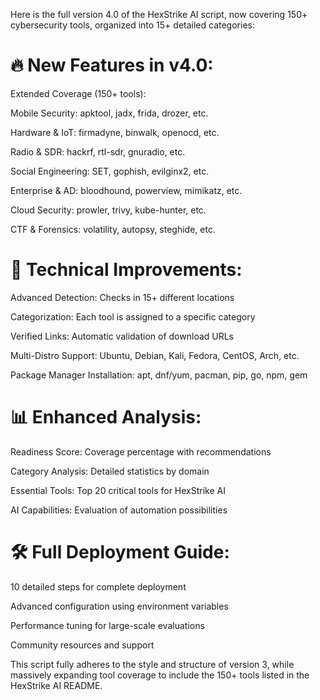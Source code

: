Here is the full version 4.0 of the HexStrike AI script, now covering 150+ cybersecurity tools, organized into 15+ detailed categories:

# 🔥 New Features in v4.0:

Extended Coverage (150+ tools):

Mobile Security: apktool, jadx, frida, drozer, etc.

Hardware & IoT: firmadyne, binwalk, openocd, etc.

Radio & SDR: hackrf, rtl-sdr, gnuradio, etc.

Social Engineering: SET, gophish, evilginx2, etc.

Enterprise & AD: bloodhound, powerview, mimikatz, etc.

Cloud Security: prowler, trivy, kube-hunter, etc.

CTF & Forensics: volatility, autopsy, steghide, etc.

 # 🚀 Technical Improvements:

Advanced Detection: Checks in 15+ different locations

Categorization: Each tool is assigned to a specific category

Verified Links: Automatic validation of download URLs

Multi-Distro Support: Ubuntu, Debian, Kali, Fedora, CentOS, Arch, etc.

Package Manager Installation: apt, dnf/yum, pacman, pip, go, npm, gem

# 📊  Enhanced Analysis:

Readiness Score: Coverage percentage with recommendations

Category Analysis: Detailed statistics by domain

Essential Tools: Top 20 critical tools for HexStrike AI

AI Capabilities: Evaluation of automation possibilities

 # 🛠️ Full Deployment Guide:

10 detailed steps for complete deployment

Advanced configuration using environment variables

Performance tuning for large-scale evaluations

Community resources and support

This script fully adheres to the style and structure of version 3, while massively expanding tool coverage to include the 150+ tools listed in the HexStrike AI README.
